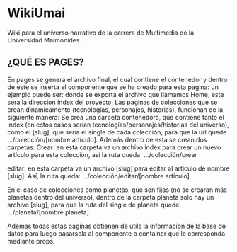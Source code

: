 # WikiUmai
Wiki para el universo narrativo de la carrera de Multimedia de la Universidad Maimonides.

## ¿QUÉ ES PAGES?
En pages se genera el archivo final, el cual contiene el contenedor  <Layout> y dentro de este se inserta el componente que se ha creado para esta pagina: un ejemplo puede ser:
<Layout>
      <HomeContainer />
</Layout>
donde se exporta el archivo que llamamos Home, este sera la direccion index del proyecto.
Las paginas de colecciones que se crean dinamicamente (tecnologías, personajes, historias), funcionan de la siguiente manera:
Se crea una carpeta contenedora, que contiene tanto el index (en estos casos serían tecnologías/personajes/historias del universo), como el [slug], que sería el single de cada colección, para que la url quede .../colección/[nombre artículo]. Además dentro de esta se crean dos carpetas:
Crear: en esta carpeta va un archivo index para crear un nuevo artículo para esta colección, así la ruta queda: .../colección/crear

editar: en esta carpeta va un archivo [slug] para editar al artículo de nombre [slug]. Así, la ruta queda: .../colección/editar/[nombre artículo]

En el caso de colecciones como planetas, que son fijas (no se crearan más planetas dentro del universo), dentro de la carpeta planeta solo hay un archivo [slug], para que la ruta del single de planeta quede: .../planeta/[nombre planeta]

Ademas todas estas paginas obtienen de utils la informacion de la base de datos para luego pasarsela al componente o container que le corresponda mediante props.
